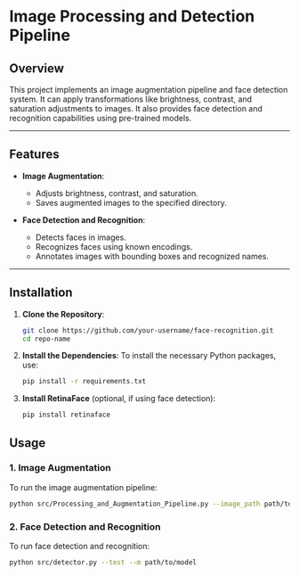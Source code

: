 # Image Processing and Detection Pipeline

## Overview

This project implements an image augmentation pipeline and face detection system. It can apply transformations like brightness, contrast, and saturation adjustments to images. It also provides face detection and recognition capabilities using pre-trained models.

***

## Features

- **Image Augmentation**: 
  - Adjusts brightness, contrast, and saturation.
  - Saves augmented images to the specified directory.
  
- **Face Detection and Recognition**:
  - Detects faces in images.
  - Recognizes faces using known encodings.
  - Annotates images with bounding boxes and recognized names.

***

## Installation

1. **Clone the Repository**:
   ```bash
   git clone https://github.com/your-username/face-recognition.git
   cd repo-name

2. **Install the Dependencies**: To install the necessary Python packages, use:
   ```bash
   pip install -r requirements.txt

3. **Install RetinaFace** (optional, if using face detection):
    ```bash
    pip install retinaface
    ```

  ## Usage
  
  ### 1. Image Augmentation
  
  To run the image augmentation pipeline:
  
  ```bash
  python src/Processing_and_Augmentation_Pipeline.py --image_path path/to/image --output_folder path/to/output
  ```

  ### 2. Face Detection and Recognition

  To run face detection and recognition:
  
  ```bash
  python src/detector.py --test --m path/to/model


